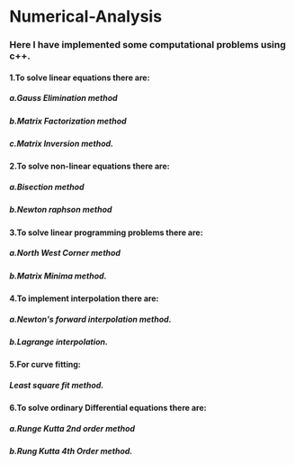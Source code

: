 # Numerical-Analysis
### Here I have implemented some computational problems using c++.
#### 1.To solve linear equations there are:
#####  a.Gauss Elimination method
#####  b.Matrix Factorization method
#####  c.Matrix Inversion method.
#### 2.To solve non-linear equations there are:
#####  a.Bisection method
#####  b.Newton raphson method
#### 3.To solve linear programming problems there are:
#####  a.North West Corner method
#####  b.Matrix Minima method.
#### 4.To implement interpolation there are:
#####  a.Newton's forward interpolation method.
#####  b.Lagrange interpolation.
#### 5.For curve fitting:
#####  Least square fit method.
#### 6.To solve ordinary Differential equations there are:
#####  a.Runge Kutta 2nd order method
#####  b.Rung Kutta 4th Order method.
